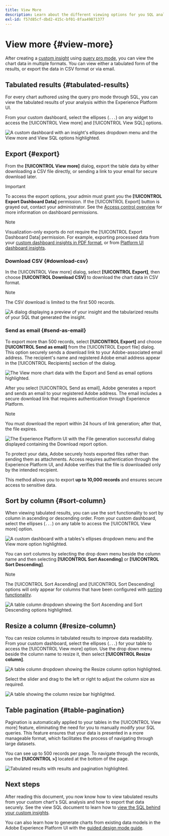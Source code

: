 ```yaml
---
title: View More
description: Learn about the different viewing options for you SQL analysed data. From your custom dashboard you can view the tabulated results of your analysis or download the processed data in CSV format.
exl-id: f57d85cf-dbd2-415c-bf01-8faa49871377
---
```

# View more {#view-more}

After creating a [custom insight](./overview.md) using [query pro mode](./overview.md#query-pro-mode), you can view the chart data in multiple formats. You can view either a tabulated form of the results, or export the data in CSV format or via email.

## Tabulated results {#tabulated-results}

For every chart authored using the query pro mode through SQL, you can view the tabulated results of your analysis within the Experience Platform UI. 

From your custom dashboard, select the ellipses (`...`) on any widget to access the [!UICONTROL View more] and [!UICONTROL View SQL] options.

![A custom dashboard with an insight's ellipses dropdown menu and the View more and View SQL options highlighted.](../images/sql-insights-query-pro-mode/ellipses-dropdown.png)

## Export {#export}

From the **[!UICONTROL View more]** dialog, export the table data by either downloading a CSV file directly, or sending a link to your email for secure download later. 

>[!IMPORTANT]
>
>To access the export options, your admin must grant you the **[!UICONTROL Export Dashboard Data]** permission. If the [!UICONTROL Export] button is grayed out, contact your administrator. See the [Access control overview](../../access-control/home.md) for more information on dashboard permissions.

>[!NOTE]
>
>Visualization-only exports do not require the [!UICONTROL Export Dashboard Data] permission. For example, exporting processed data from your [custom dashboard insights in PDF format](./export-pdf.md), or from [Platform UI dashboard insights](../download.md).

### Download CSV {#download-csv}

In the [!UICONTROL View more] dialog, select **[!UICONTROL Export]**, then choose **[!UICONTROL Download CSV]** to download the chart data in CSV format.

>[!NOTE]
>
>The CSV download is limited to the first 500 records.

![A dialog displaying a preview of your insight and the tabularized results of your SQL that generated the insight.](../images/sql-insights-query-pro-mode/view-more-download-csv.png)

### Send as email {#send-as-email}

To export more than 500 records, select **[!UICONTROL Export]** and choose **[!UICONTROL Send as email]** from the [!UICONTROL Export file] dialog. This option securely sends a download link to your Adobe-associated email address. The recipient's name and registered Adobe email address appear in the [!UICONTROL Recipients] section of the dialog.

![The View more chart data with the Export and Send as email options highlighted.](../images/sql-insights-query-pro-mode/send-as-email.png)

After you select [!UICONTROL Send as email], Adobe generates a report and sends an email to your registered Adobe address. The email includes a secure download link that requires authentication through Experience Platform.

>[!NOTE]
>
>You must download the report within 24 hours of link generation; after that, the file expires.

![The Experience Platform UI with the File generation successful dialog displayed containing the Download report option.](../images/sql-insights-query-pro-mode/download-report.png)

To protect your data, Adobe securely hosts exported files rather than sending them as attachments. Access requires authentication through the Experience Platform UI, and Adobe verifies that the file is downloaded only by the intended recipient.

This method allows you to export **up to 10,000 records** and ensures secure access to sensitive data.

## Sort by column {#sort-column}

When viewing tabulated results, you can use the sort functionality to sort by column in ascending or descending order. From your custom dashboard, select the ellipses (`...`) on any table to access the [!UICONTROL View more] option.

![A custom dashboard with a tables's ellipses dropdown menu and the View more option highlighted.](../images/sql-insights-query-pro-mode/advanced-ellipses-dropdown.png)

You can sort columns by selecting the drop down menu beside the column name and then selecting **[!UICONTROL Sort Ascending]** or **[!UICONTROL Sort Descending]**.

>[!NOTE]
>
>The [!UICONTROL Sort Ascending] and [!UICONTROL Sort Descending] options will only appear for columns that have been configured with [sorting functionality](./overview.md#advanced-attributes).

![A table column dropdown showing the Sort Ascending and Sort Descending options highlighted.](../images/sql-insights-query-pro-mode/advanced-sort-dropdown.png)

## Resize a column {#resize-column}

You can resize columns in tabulated results to improve data readability. From your custom dashboard, select the ellipses (`...`) for your table to access the [!UICONTROL View more] option. Use the drop down menu beside the column name to resize it, then select **[!UICONTROL Resize column]**.

![A table column dropdown showing the Resize column option highlighted.](../images/sql-insights-query-pro-mode/advanced-resize-dropdown.png)

Select the slider and drag to the left or right to adjust the column size as required.

![A table showing the column resize bar highlighted.](../images/sql-insights-query-pro-mode/advanced-resize-column.png)

## Table pagination {#table-pagination}

Pagination is automatically applied to your tables in the [!UICONTROL View more] feature, eliminating the need for you to manually modify your SQL queries. This feature ensures that your data is presented in a more manageable format, which facilitates the process of navigating through large datasets.

You can see up to 500 records per page. To navigate through the records, use the **[!UICONTROL >]** located at the bottom of the page.

![Tabulated results with results and pagination highlighted.](../images/sql-insights-query-pro-mode/advanced-table-pagination.png)

## Next steps

After reading this document, you now know how to view tabulated results from your custom chart's SQL analysis and how to export that data securely. See the view SQL document to learn how to [view the SQL behind your custom insights](./view-sql.md). 

You can also learn how to generate charts from existing data models in the Adobe Experience Platform UI with the [guided design mode guide](../standard-dashboards.md).
